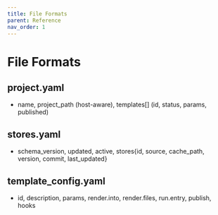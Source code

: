 ```yaml
---
title: File Formats
parent: Reference
nav_order: 1
---
```


# File Formats

## project.yaml
- name, project_path (host-aware), templates[] (id, status, params, published)

## stores.yaml
- schema_version, updated, active, stores{id, source, cache_path, version, commit, last_updated}

## template_config.yaml
- id, description, params, render.into, render.files, run.entry, publish, hooks

